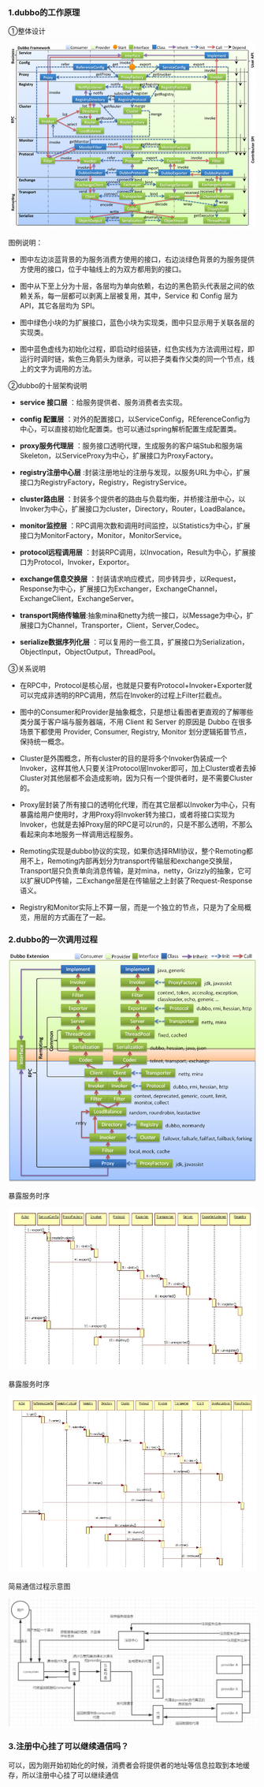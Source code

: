 ### 1.dubbo的工作原理    
①整体设计    

![image.png](/image/dubbo/2-1dubbo整体架构.jpg)    

图例说明：

- 图中左边淡蓝背景的为服务消费方使用的接口，右边淡绿色背景的为服务提供方使用的接口，位于中轴线上的为双方都用到的接口。  

- 图中从下至上分为十层，各层均为单向依赖，右边的黑色箭头代表层之间的依赖关系，每一层都可以剥离上层被复用，其中，Service 和 Config 层为 API，其它各层均为 SPI。  

- 图中绿色小块的为扩展接口，蓝色小块为实现类，图中只显示用于关联各层的实现类。   

- 图中蓝色虚线为初始化过程，即启动时组装链，红色实线为方法调用过程，即运行时调时链，紫色三角箭头为继承，可以把子类看作父类的同一个节点，线上的文字为调用的方法。

②dubbo的十层架构说明   
- **service 接口层** ：给服务提供者、服务消费者去实现。   

- **config 配置层** ：对外的配置接口，以ServiceConfig，REferenceConfig为中心，可以直接初始化配置类。也可以通过spring解析配置生成配置类。    

- **proxy服务代理层** ：服务接口透明代理，生成服务的客户端Stub和服务端Skeleton，以ServiceProxy为中心，扩展接口为ProxyFactory。   

- **registry注册中心层** :封装注册地址的注册与发现，以服务URL为中心，扩展接口为RegistryFactory，Registry，RegistryService。   

- **cluster路由层** ：封装多个提供者的路由与负载均衡，并桥接注册中心，以Invoker为中心，扩展接口为cluster，Directory，Router，LoadBalance。   

- **monitor监控层** ：RPC调用次数和调用时间监控，以Statistics为中心，扩展接口为MonitorFactory，Monitor，MonitorService。   

- **protocol远程调用层** ：封装RPC调用，以Invocation，Result为中心，扩展接口为Protocol，Invoker，Exportor。  

- **exchange信息交换层** ：封装请求响应模式，同步转异步，以Request，Response为中心，扩展接口为Exchanger，ExchangeChannel，ExchangeClient，ExchangeServer。   

- **transport网络传输层**:抽象mina和netty为统一接口，以Message为中心，扩展接口为Channel，Transporter，Client，Server,Codec。   

- **serialize数据序列化层** ：可以复用的一些工具，扩展接口为Serialization，ObjectInput，ObjectOutput，ThreadPool。   

③关系说明    
- 在RPC中，Protocol是核心层，也就是只要有Protocol+Invoker+Exporter就可以完成非透明的RPC调用，然后在Invoker的过程上Filter拦截点。   

- 图中的Consumer和Provider是抽象概念，只是想让看图者更直观的了解哪些类分属于客户端与服务器端，不用 Client 和 Server 的原因是 Dubbo 在很多场景下都使用 Provider, Consumer, Registry, Monitor 划分逻辑拓普节点，保持统一概念。   

- Cluster是外围概念，所有cluster的目的是将多个Invoker伪装成一个Invoker，这样其他人只要关注Protocol层Invoker即可，加上Cluster或者去掉Cluster对其他层都不会造成影响，因为只有一个提供者时，是不需要Cluster的。   

- Proxy层封装了所有接口的透明化代理，而在其它层都以Invoker为中心，只有暴露给用户使用时，才用Proxy将Invoker转为接口，或者将接口实现为Invoker，也就是去掉Proxy层的RPC是可以run的，只是不那么透明，不那么看起来向本地服务一样调用远程服务。   

- Remoting实现是dubbo协议的实现，如果你选择RMI协议，整个Remoting都用不上，Remoting内部再划分为transport传输层和exchange交换层，Transport层只负责单向消息传输，是对mina，netty，Grizzly的抽象，它可以扩展UDP传输，二Exchange层是在传输层之上封装了Request-Response语义。  

- Registry和Monitor实际上不算一层，而是一个独立的节点，只是为了全局概览，用层的方式画在了一起。    

### 2.dubbo的一次调用过程    

![image.png](/image/dubbo/2-2调用过程.jpg)  

暴露服务时序   

![image.png](/image/dubbo/2-3暴露服务时序.jpg)


暴露服务时序    

![image.png](/image/dubbo/2-4引用服务时序.jpg)

简易通信过程示意图   

![image.png](/image/dubbo/2-5dubbo的一次调用过程.png)


### 3.注册中心挂了可以继续通信吗？

可以，因为刚开始初始化的时候，消费者会将提供者的地址等信息拉取到本地缓存，所以注册中心挂了可以继续通信